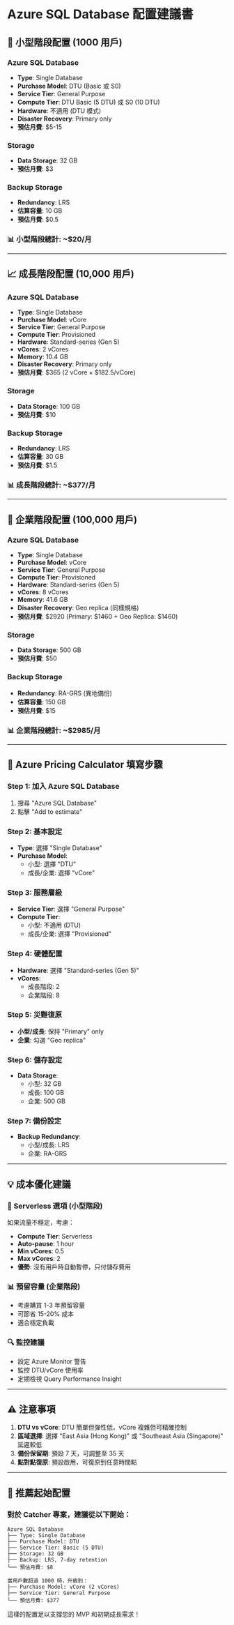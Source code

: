 # Azure SQL Database 配置建議書

## 🚀 **小型階段配置 (1000 用戶)**

### Azure SQL Database
- **Type**: Single Database
- **Purchase Model**: DTU (Basic 或 S0)
- **Service Tier**: General Purpose
- **Compute Tier**: DTU Basic (5 DTU) 或 S0 (10 DTU)
- **Hardware**: 不適用 (DTU 模式)
- **Disaster Recovery**: Primary only
- **預估月費**: $5-15

### Storage
- **Data Storage**: 32 GB
- **預估月費**: $3

### Backup Storage  
- **Redundancy**: LRS
- **估算容量**: 10 GB
- **預估月費**: $0.5

### 📊 **小型階段總計: ~$20/月**

---

## 📈 **成長階段配置 (10,000 用戶)**

### Azure SQL Database
- **Type**: Single Database
- **Purchase Model**: vCore
- **Service Tier**: General Purpose
- **Compute Tier**: Provisioned
- **Hardware**: Standard-series (Gen 5)
- **vCores**: 2 vCores
- **Memory**: 10.4 GB
- **Disaster Recovery**: Primary only
- **預估月費**: $365 (2 vCore × $182.5/vCore)

### Storage
- **Data Storage**: 100 GB
- **預估月費**: $10

### Backup Storage
- **Redundancy**: LRS
- **估算容量**: 30 GB  
- **預估月費**: $1.5

### 📊 **成長階段總計: ~$377/月**

---

## 🏢 **企業階段配置 (100,000 用戶)**

### Azure SQL Database
- **Type**: Single Database
- **Purchase Model**: vCore
- **Service Tier**: General Purpose
- **Compute Tier**: Provisioned  
- **Hardware**: Standard-series (Gen 5)
- **vCores**: 8 vCores
- **Memory**: 41.6 GB
- **Disaster Recovery**: Geo replica (同樣規格)
- **預估月費**: $2920 (Primary: $1460 + Geo Replica: $1460)

### Storage
- **Data Storage**: 500 GB
- **預估月費**: $50

### Backup Storage
- **Redundancy**: RA-GRS (異地備份)
- **估算容量**: 150 GB
- **預估月費**: $15

### 📊 **企業階段總計: ~$2985/月**

---

## 🎯 **Azure Pricing Calculator 填寫步驟**

### Step 1: 加入 Azure SQL Database
1. 搜尋 "Azure SQL Database"
2. 點擊 "Add to estimate"

### Step 2: 基本設定
- **Type**: 選擇 "Single Database"
- **Purchase Model**: 
  - 小型: 選擇 "DTU"
  - 成長/企業: 選擇 "vCore"

### Step 3: 服務層級
- **Service Tier**: 選擇 "General Purpose"
- **Compute Tier**: 
  - 小型: 不適用 (DTU)
  - 成長/企業: 選擇 "Provisioned"

### Step 4: 硬體配置
- **Hardware**: 選擇 "Standard-series (Gen 5)"
- **vCores**: 
  - 成長階段: 2
  - 企業階段: 8

### Step 5: 災難復原
- **小型/成長**: 保持 "Primary" only
- **企業**: 勾選 "Geo replica"

### Step 6: 儲存設定
- **Data Storage**: 
  - 小型: 32 GB
  - 成長: 100 GB  
  - 企業: 500 GB

### Step 7: 備份設定
- **Backup Redundancy**:
  - 小型/成長: LRS
  - 企業: RA-GRS

---

## 💡 **成本優化建議**

### 🔄 **Serverless 選項 (小型階段)**
如果流量不穩定，考慮：
- **Compute Tier**: Serverless
- **Auto-pause**: 1 hour
- **Min vCores**: 0.5
- **Max vCores**: 2
- **優勢**: 沒有用戶時自動暫停，只付儲存費用

### 📊 **預留容量 (企業階段)**
- 考慮購買 1-3 年預留容量
- 可節省 15-20% 成本
- 適合穩定負載

### 🔍 **監控建議**
- 設定 Azure Monitor 警告
- 監控 DTU/vCore 使用率
- 定期檢視 Query Performance Insight

---

## ⚠️ **注意事項**

1. **DTU vs vCore**: DTU 簡單但彈性低，vCore 複雜但可精確控制
2. **區域選擇**: 選擇 "East Asia (Hong Kong)" 或 "Southeast Asia (Singapore)" 延遲較低
3. **備份保留期**: 預設 7 天，可調整至 35 天
4. **點對點復原**: 預設啟用，可復原到任意時間點

---

## 🎯 **推薦起始配置**

### 對於 Catcher 專案，建議從以下開始：

```
Azure SQL Database
├── Type: Single Database
├── Purchase Model: DTU
├── Service Tier: Basic (5 DTU)
├── Storage: 32 GB
├── Backup: LRS, 7-day retention
└── 預估月費: $8

當用戶數超過 1000 時，升級到：
├── Purchase Model: vCore (2 vCores)
├── Service Tier: General Purpose
└── 預估月費: $377
```

這樣的配置足以支撐您的 MVP 和初期成長需求！
